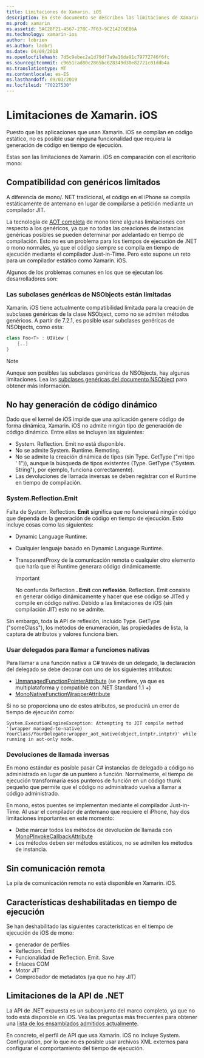```yaml
---
title: Limitaciones de Xamarin. iOS
description: En este documento se describen las limitaciones de Xamarin. iOS, la explicación de los genéricos, las subclases genéricas de NSObjects, P/Invoke en objetos genéricos y mucho más.
ms.prod: xamarin
ms.assetid: 5AC28F21-4567-278C-7F63-9C2142C6E06A
ms.technology: xamarin-ios
author: lobrien
ms.author: laobri
ms.date: 04/09/2018
ms.openlocfilehash: 7d5c9ebec2a1d79df7a9a16da91c79772746f6fc
ms.sourcegitcommit: c9651cad80c2865bc628349d30e82721c01ddb4a
ms.translationtype: MT
ms.contentlocale: es-ES
ms.lasthandoff: 09/03/2019
ms.locfileid: "70227530"
---
```

# <a name="limitations-of-xamarinios"></a>Limitaciones de Xamarin. iOS

Puesto que las aplicaciones que usan Xamarin. iOS se compilan en código estático, no es posible usar ninguna funcionalidad que requiera la generación de código en tiempo de ejecución.

Estas son las limitaciones de Xamarin. iOS en comparación con el escritorio mono:

 <a name="Limited_Generics_Support" />


## <a name="limited-generics-support"></a>Compatibilidad con genéricos limitados

A diferencia de mono/. NET tradicional, el código en el iPhone se compila estáticamente de antemano en lugar de compilarse a petición mediante un compilador JIT.

La tecnología de [AOT completa](https://www.mono-project.com/docs/advanced/aot/#full-aot) de mono tiene algunas limitaciones con respecto a los genéricos, ya que no todas las creaciones de instancias genéricas posibles se pueden determinar por adelantado en tiempo de compilación. Esto no es un problema para los tiempos de ejecución de .NET o mono normales, ya que el código siempre se compila en tiempo de ejecución mediante el compilador Just-in-Time. Pero esto supone un reto para un compilador estático como Xamarin. iOS.

Algunos de los problemas comunes en los que se ejecutan los desarrolladores son:

 <a name="Generic_Subclasses_of_NSObjects_are_limited" />


### <a name="generic-subclasses-of-nsobjects-are-limited"></a>Las subclases genéricas de NSObjects están limitadas

Xamarin. iOS tiene actualmente compatibilidad limitada para la creación de subclases genéricas de la clase NSObject, como no se admiten métodos genéricos. A partir de 7.2.1, es posible usar subclases genéricas de NSObjects, como esta:

```csharp
class Foo<T> : UIView {
    [..]
}
```

> [!NOTE]
> Aunque son posibles las subclases genéricas de NSObjects, hay algunas limitaciones. Lea las [subclases genéricas del documento NSObject](~/ios/internals/api-design/nsobject-generics.md) para obtener más información.


 <a name="No_Dynamic_Code_Generation" />


## <a name="no-dynamic-code-generation"></a>No hay generación de código dinámico

Dado que el kernel de iOS impide que una aplicación genere código de forma dinámica, Xamarin. iOS no admite ningún tipo de generación de código dinámico. Entre ellas se incluyen las siguientes:

- System. Reflection. Emit no está disponible.
- No se admite System. Runtime. Remoting.
- No se admite la creación dinámica de tipos (sin Type. GetType ("mi tipo ' 1")), aunque la búsqueda de tipos existentes (Type. GetType ("System. String"), por ejemplo, funciona correctamente).
- Las devoluciones de llamada inversas se deben registrar con el Runtime en tiempo de compilación.



 <a name="System.Reflection.Emit" />


### <a name="systemreflectionemit"></a>System.Reflection.Emit

Falta de System. Reflection. **Emit** significa que no funcionará ningún código que dependa de la generación de código en tiempo de ejecución. Esto incluye cosas como las siguientes:

- Dynamic Language Runtime.
- Cualquier lenguaje basado en Dynamic Language Runtime.
- TransparentProxy de la comunicación remota o cualquier otro elemento que haría que el Runtime generara código dinámicamente.


  > [!IMPORTANT]
  > No confunda Reflection **. Emit** con **reflexión**. Reflection. Emit consiste en generar código dinámicamente y hacer que ese código se JITed y compile en código nativo. Debido a las limitaciones de iOS (sin compilación JIT) esto no se admite.

Sin embargo, toda la API de reflexión, incluido Type. GetType ("someClass"), los métodos de enumeración, las propiedades de lista, la captura de atributos y valores funciona bien.

### <a name="using-delegates-to-call-native-functions"></a>Usar delegados para llamar a funciones nativas

Para llamar a una función nativa a C# través de un delegado, la declaración del delegado se debe decorar con uno de los siguientes atributos:

- [UnmanagedFunctionPointerAttribute](xref:System.Runtime.InteropServices.UnmanagedFunctionPointerAttribute) (se prefiere, ya que es multiplataforma y compatible con .NET Standard 1.1 +)
- [MonoNativeFunctionWrapperAttribute](xref:ObjCRuntime.MonoNativeFunctionWrapperAttribute)

Si no se proporciona uno de estos atributos, se producirá un error de tiempo de ejecución como:

```
System.ExecutionEngineException: Attempting to JIT compile method '(wrapper managed-to-native) YourClass/YourDelegate:wrapper_aot_native(object,intptr,intptr)' while running in aot-only mode.
```

 <a name="Reverse_Callbacks" />


### <a name="reverse-callbacks"></a>Devoluciones de llamada inversas

En mono estándar es posible pasar C# instancias de delegado a código no administrado en lugar de un puntero a función. Normalmente, el tiempo de ejecución transformaría esos punteros de función en un código thunk pequeño que permite que el código no administrado vuelva a llamar a código administrado.

En mono, estos puentes se implementan mediante el compilador Just-in-Time. Al usar el compilador de antemano que requiere el iPhone, hay dos limitaciones importantes en este momento:

- Debe marcar todos los métodos de devolución de llamada con [MonoPInvokeCallbackAttribute](xref:ObjCRuntime.MonoPInvokeCallbackAttribute)
- Los métodos deben ser métodos estáticos, no se admiten los métodos de instancia.

<a name="No_Remoting" />

## <a name="no-remoting"></a>Sin comunicación remota

La pila de comunicación remota no está disponible en Xamarin. iOS.


 <a name="Runtime_Disabled_Features" />


## <a name="runtime-disabled-features"></a>Características deshabilitadas en tiempo de ejecución

Se han deshabilitado las siguientes características en el tiempo de ejecución de iOS de mono:

- generador de perfiles
- Reflection. Emit
- Funcionalidad de Reflection. Emit. Save
- Enlaces COM
- Motor JIT
- Comprobador de metadatos (ya que no hay JIT)


 <a name=".NET_API_Limitations" />


## <a name="net-api-limitations"></a>Limitaciones de la API de .NET

La API de .NET expuesta es un subconjunto del marco completo, ya que no todo está disponible en iOS. Vea las preguntas más frecuentes para obtener una [lista de los ensamblados admitidos actualmente](~/cross-platform/internals/available-assemblies.md).



En concreto, el perfil de API que usa Xamarin. iOS no incluye System. Configuration, por lo que no es posible usar archivos XML externos para configurar el comportamiento del tiempo de ejecución.
